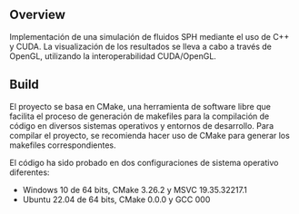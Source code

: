 ## Overview

Implementación de una simulación de fluidos SPH mediante el uso de C++ y CUDA. La visualización de los resultados se lleva a cabo a través de OpenGL, utilizando la interoperabilidad CUDA/OpenGL.

## Build

El proyecto se basa en CMake, una herramienta de software libre que facilita el proceso de generación de makefiles para la compilación de código en diversos sistemas operativos y entornos de desarrollo. Para compilar el proyecto, se recomienda hacer uso de CMake para generar los makefiles correspondientes.

El código ha sido probado en dos configuraciones de sistema operativo diferentes:

 - Windows 10 de 64 bits, CMake 3.26.2 y MSVC 19.35.32217.1
 - Ubuntu 22.04 de 64 bits, CMake 0.0.0 y GCC 000 
